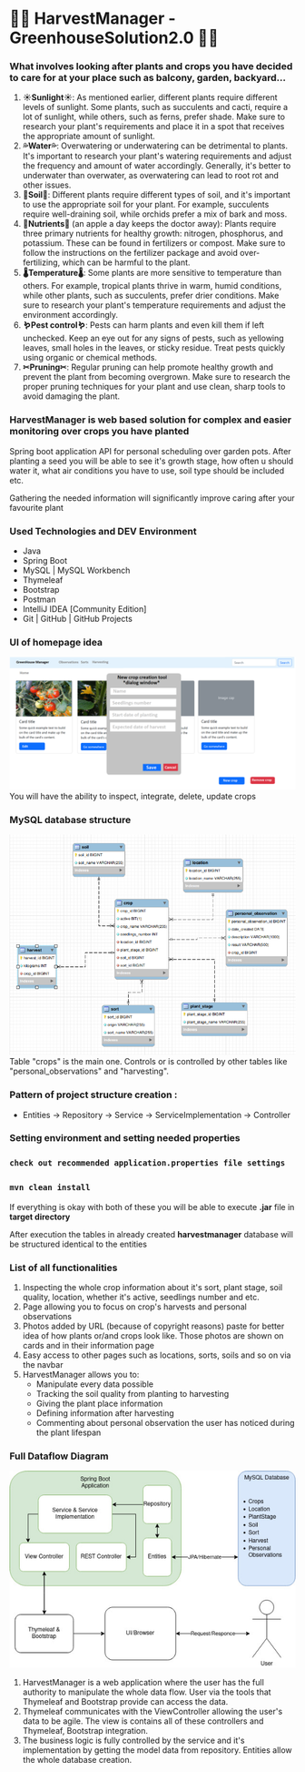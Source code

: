 # 🌱🍅 HarvestManager - GreenhouseSolution2.0 🍅🌱

### What involves looking after plants and crops you have decided to care for at your place such as balcony, garden, backyard...
1. **☀️Sunlight☀️**: As mentioned earlier, different plants require different levels of sunlight. Some plants, such as succulents and cacti, require a lot of sunlight, while others, such as ferns, prefer shade. Make sure to research your plant's requirements and place it in a spot that receives the appropriate amount of sunlight.
2. **💦Water💦**: Overwatering or underwatering can be detrimental to plants. It's important to research your plant's watering requirements and adjust the frequency and amount of water accordingly. Generally, it's better to underwater than overwater, as overwatering can lead to root rot and other issues.
3. **🧱Soil🧱**: Different plants require different types of soil, and it's important to use the appropriate soil for your plant. For example, succulents require well-draining soil, while orchids prefer a mix of bark and moss.
4. **🍎Nutrients🍎** (an apple a day keeps the doctor away): Plants require three primary nutrients for healthy growth: nitrogen, phosphorus, and potassium. These can be found in fertilizers or compost. Make sure to follow the instructions on the fertilizer package and avoid over-fertilizing, which can be harmful to the plant.
5. **🌡Temperature🌡**: Some plants are more sensitive to temperature than others. For example, tropical plants thrive in warm, humid conditions, while other plants, such as succulents, prefer drier conditions. Make sure to research your plant's temperature requirements and adjust the environment accordingly.
6. **🪱Pest control🪱**: Pests can harm plants and even kill them if left unchecked. Keep an eye out for any signs of pests, such as yellowing leaves, small holes in the leaves, or sticky residue. Treat pests quickly using organic or chemical methods.
7. **✂Pruning✂**: Regular pruning can help promote healthy growth and prevent the plant from becoming overgrown. Make sure to research the proper pruning techniques for your plant and use clean, sharp tools to avoid damaging the plant.

### HarvestManager is web based solution for complex and easier monitoring over crops you have planted

Spring boot application API for personal scheduling over garden pots. After planting a seed you will be able to see it's growth stage, how often u should water it, what air conditions you have to use, soil type should be included etc.

Gathering the needed information will significantly improve caring after your favourite plant

### Used Technologies and DEV Environment 
* Java
* Spring Boot
* MySQL | MySQL Workbench
* Thymeleaf
* Bootstrap
* Postman
* IntelliJ IDEA [Community Edition]
* Git | GitHub | GitHub Projects 

### UI of homepage idea

![crop-integration.png](images%2Fcrop-integration.png)
You will have the ability to inspect, integrate, delete, update crops

### MySQL database structure 

![database-structure.png](images%2Fdatabase-structure.png)  
Table "crops" is the main one. Controls or is controlled by other tables like "personal_observations" and "harvesting".

### Pattern of project structure creation :

* Entities -> Repository -> Service -> ServiceImplementation -> Controller

### Setting environment and setting needed properties

### `check out recommended application.properties file settings`
### `mvn clean install`

If everything is okay with both of these you will be able to execute **.jar** file in **target directory**

After execution the tables in already created **harvestmanager** database will be structured identical to the entities

### List of all functionalities

1. Inspecting the whole crop information about it's sort, plant stage, soil quality, location, whether it's active, seedlings number and etc.
2. Page allowing you to focus on crop's harvests and personal observations
3. Photos added by URL (because of copyright reasons) paste for better idea of how plants or/and crops look like. Those photos are shown on cards and in their information page
4. Easy access to other pages such as locations, sorts, soils and so on via the navbar
5. HarvestManager allows you to:  
   * Manipulate every data possible
   * Tracking the soil quality from planting to harvesting
   * Giving the plant place information
   * Defining information after harvesting
   * Commenting about personal observation the user has noticed during the plant lifespan

### Full Dataflow Diagram
![full-data-diagram-flow.jpg](images%2Ffull-data-diagram-flow.jpg)

1. HarvestManager is a web application where the user has the full authority to manipulate
the whole data flow. User via the tools that Thymeleaf and Bootstrap provide can access
the data. 
2. Thymeleaf communicates with the ViewController allowing the user's data to be
agile. The view is contains all of these controllers and Thymeleaf, Bootstrap integration.
3. The business logic is fully controlled by the service and it's implementation by 
getting the model data from repository. Entities allow the whole database creation.

